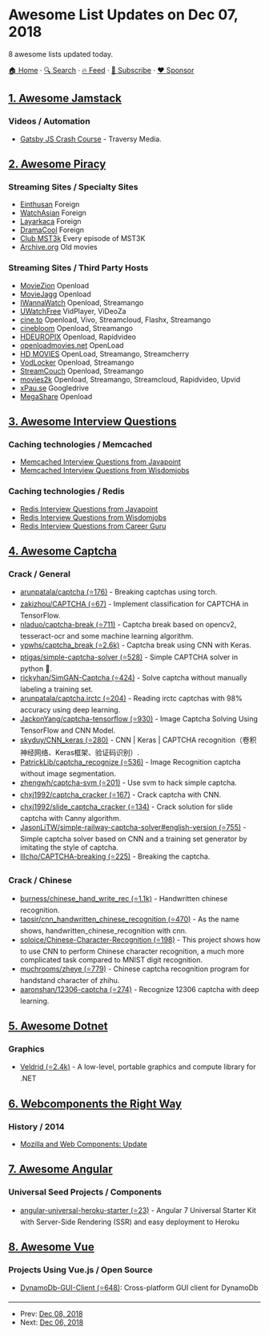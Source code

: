 # Awesome List Updates on Dec 07, 2018

8 awesome lists updated today.

[🏠 Home](/README.md) · [🔍 Search](https://www.trackawesomelist.com/search/) · [🔥 Feed](https://www.trackawesomelist.com/rss.xml) · [📮 Subscribe](https://trackawesomelist.us17.list-manage.com/subscribe?u=d2f0117aa829c83a63ec63c2f&id=36a103854c) · [❤️  Sponsor](https://github.com/sponsors/theowenyoung)



## [1. Awesome Jamstack](/content/automata/awesome-jamstack/README.md)

### Videos / Automation

*   [Gatsby JS Crash Course](https://www.youtube.com/watch?v=6YhqQ2ZW1sc) - Traversy Media.

## [2. Awesome Piracy](/content/Igglybuff/awesome-piracy/README.md)

### Streaming Sites / Specialty Sites

*   [Einthusan](https://einthusan.tv/intro/) Foreign
*   [WatchAsian](https://www2.watchasian.co/) Foreign
*   [Layarkaca](http://layarkaca21.ru/) Foreign
*   [DramaCool](http://www1.dramacoolfirst.com/) Foreign
*   [Club MST3k](http://www.club-mst3k.com/) Every episode of MST3K
*   [Archive.org](https://archive.org/) Old movies

### Streaming Sites / Third Party Hosts

*   [MovieZion](https://www.nicemoviezion.pro/) Openload
*   [MovieJagg](https://www.coolmoviejagg.pro/) Openload
*   [IWannaWatch](https://www.iwannawatch.is/) Openload, Streamango
*   [UWatchFree](https://www.uwatchfree.tv/) VidPlayer, ViDeoZa
*   [cine.to](https://cine.to/) Openload, Vivo, Streamcloud, Flashx, Streamango
*   [cinebloom](https://www2.cinebloom.com) Openload, Streamango
*   [HDEUROPIX](https://topeuropix.net/) Openload, Rapidvideo
*   [openloadmovies.net](https://openloadmovies.net/) OpenLoad
*   [HD MOVIES](https://hdm.to/) OpenLoad, Streamango, Streamcherry
*   [VodLocker](https://vodlocker.tv/) Openload, Streamango
*   [StreamCouch](https://www2.streamcouch.com/) Openload, Streamango
*   [movies2k](http://www.movie2k.st) Openload, Streamango, Streamcloud, Rapidvideo, Upvid
*   [xPau.se](http://xpau.se/) Googledrive
*   [MegaShare](http://megashare9.su) Openload

## [3. Awesome Interview Questions](/content/DopplerHQ/awesome-interview-questions/README.md)

### Caching technologies / Memcached

*   [Memcached Interview Questions from Javapoint](https://www.javatpoint.com/memcached-interview-questions-and-answers)
*   [Memcached Interview Questions from Wisdomjobs](https://www.wisdomjobs.com/e-university/memcached-interview-questions.html)

### Caching technologies / Redis

*   [Redis Interview Questions from Javapoint](https://www.javatpoint.com/redis-interview-questions-and-answers)
*   [Redis Interview Questions from Wisdomjobs](https://www.wisdomjobs.com/e-university/redis-interview-questions-answers.html)
*   [Redis Interview Questions from Career Guru](https://career.guru99.com/top-10-redis-interview-questions/)

## [4. Awesome Captcha](/content/ZYSzys/awesome-captcha/README.md)

### Crack / General

*   [arunpatala/captcha (⭐176)](https://github.com/arunpatala/captcha) - Breaking captchas using torch.
*   [zakizhou/CAPTCHA (⭐67)](https://github.com/zakizhou/CAPTCHA) - Implement classification for CAPTCHA in TensorFlow.
*   [nladuo/captcha-break (⭐711)](https://github.com/nladuo/captcha-break) - Captcha break based on opencv2, tesseract-ocr and some machine learning algorithm.
*   [ypwhs/captcha\_break (⭐2.6k)](https://github.com/ypwhs/captcha_break) - Captcha break using CNN with Keras.
*   [ptigas/simple-captcha-solver (⭐528)](https://github.com/ptigas/simple-captcha-solver) - Simple CAPTCHA solver in python 🐍.
*   [rickyhan/SimGAN-Captcha (⭐424)](https://github.com/rickyhan/SimGAN-Captcha) - Solve captcha without manually labeling a training set.
*   [arunpatala/captcha.irctc (⭐204)](https://github.com/arunpatala/captcha.irctc) - Reading irctc captchas with 98% accuracy using deep learning.
*   [JackonYang/captcha-tensorflow (⭐930)](https://github.com/JackonYang/captcha-tensorflow) - Image Captcha Solving Using TensorFlow and CNN Model.
*   [skyduy/CNN\_keras (⭐280)](https://github.com/skyduy/CNN_keras) - CNN | Keras | CAPTCHA recognition（卷积神经网络、Keras框架、验证码识别）.
*   [PatrickLib/captcha\_recognize (⭐536)](https://github.com/PatrickLib/captcha_recognize) - Image Recognition captcha without image segmentation.
*   [zhengwh/captcha-svm (⭐201)](https://github.com/zhengwh/captcha-svm) - Use svm to hack simple captcha.
*   [chxj1992/captcha\_cracker (⭐167)](https://github.com/chxj1992/captcha_cracker) - Crack captcha with CNN.
*   [chxj1992/slide\_captcha\_cracker (⭐134)](https://github.com/chxj1992/slide_captcha_cracker) - Crack solution for slide captcha with Canny algorithm.
*   [JasonLiTW/simple-railway-captcha-solver#english-version (⭐755)](https://github.com/JasonLiTW/simple-railway-captcha-solver#english-version) - Simple captcha solver based on CNN and a training set generator by imitating the style of captcha.
*   [lllcho/CAPTCHA-breaking (⭐225)](https://github.com/lllcho/CAPTCHA-breaking) - Breaking the captcha.

### Crack / Chinese

*   [burness/chinese\_hand\_write\_rec (⭐1.1k)](https://github.com/burness/tensorflow-101/tree/master/chinese_hand_write_rec/src) - Handwritten chinese recognition.
*   [taosir/cnn\_handwritten\_chinese\_recognition (⭐470)](https://github.com/taosir/cnn_handwritten_chinese_recognition) - As the name shows, handwritten\_chinese\_recognition with cnn.
*   [soloice/Chinese-Character-Recognition (⭐198)](https://github.com/soloice/Chinese-Character-Recognition) - This project shows how to use CNN to perform Chinese character recognition, a much more complicated task compared to MNIST digit recognition.
*   [muchrooms/zheye (⭐779)](https://github.com/muchrooms/zheye) - Chinese captcha recognition program for handstand character of zhihu.
*   [aaronshan/12306-captcha (⭐274)](https://github.com/aaronshan/12306-captcha) - Recognize 12306 captcha with deep learning.

## [5. Awesome Dotnet](/content/quozd/awesome-dotnet/README.md)

### Graphics

*   [Veldrid (⭐2.4k)](https://github.com/mellinoe/veldrid) - A low-level, portable graphics and compute library for .NET

## [6. Webcomponents the Right Way](/content/mateusortiz/webcomponents-the-right-way/README.md)

### History / 2014

*   [Mozilla and Web Components: Update](https://hacks.mozilla.org/2014/12/mozilla-and-web-components/)

## [7. Awesome Angular](/content/PatrickJS/awesome-angular/README.md)

### Universal Seed Projects / Components

*   [angular-universal-heroku-starter (⭐23)](https://github.com/Alex61NN5/angular-universal-heroku-starter) - Angular 7 Universal Starter Kit with Server-Side Rendering (SSR) and easy deployment to Heroku

## [8. Awesome Vue](/content/vuejs/awesome-vue/README.md)

### Projects Using Vue.js / Open Source

*   [DynamoDb-GUI-Client (⭐648)](https://github.com/Arattian/DynamoDb-GUI-Client): Cross-platform GUI client for DynamoDb

---

- Prev: [Dec 08, 2018](/content/2018/12/08/README.md)
- Next: [Dec 06, 2018](/content/2018/12/06/README.md)